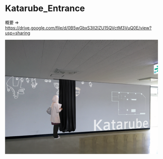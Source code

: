 # Katarube_Entrance

概要 => https://drive.google.com/file/d/0B5wGbxS3II2lZU15QVctM3VuQ0E/view?usp=sharing

![Katarube_Entrance](https://github.com/Akira-Hayasaka/Katarube_Entrance/raw/master/readmeImgs/entrance_white.png)